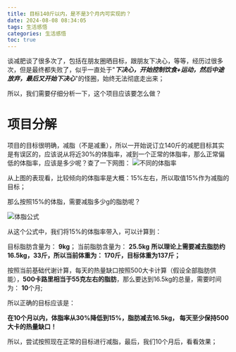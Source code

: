 ```yaml
---
title: 目标140斤以内，是不是3个月内可实现的？
date: 2024-08-08 08:34:05
tags: 生活感悟
categories: 生活感悟
toc: true
---
```

谈减肥谈了很多次了，包括在朋友圈晒目标，跟朋友下决心，等等，经历过很多次，但是最终都失败了，似乎一直处于"***下决心，开始控制饮食+运动，然后中途放弃，最后又开始下决心***"的怪圈，始终无法彻底走出来；

所以，我们需要仔细分析一下，这个项目应该要怎么做？

<!-- more -->

# 项目分解
项目的目标很明确，减脂（不是减重），所以一开始说订立140斤的减肥目标其实是有误区的，应该说从将近30%的体脂率，减到一个正常的体脂率，那么正常偏低的体脂率，应该是多少呢？查了一下网图：
![不同的体脂率](https://github.com/user-attachments/assets/a6e9911e-55f7-4539-8695-a035494a175b)

从上图的表现看，比较倾向的体脂率是大概：15%左右，所以取值15%作为减脂的目标；

那么按照15%的体脂，需要减脂多少g的脂肪呢？

![体脂公式](https://github.com/user-attachments/assets/d172e09c-6773-401b-9c2f-884d193181eb)

从这个公式中，我们将15%的体脂率带入，可以计算到：

目标脂肪含量为： **9kg**；
当前脂肪含量为： **25.5kg**
**所以理论上需要减去脂肪约16.5kg，33斤，所以当前体重为： 170斤，目标体重为137斤；**

按照当前基础代谢计算，每天的热量缺口按照500大卡计算（假设全部脂肪供能），**500卡路里相当于55克左右的脂肪**，那么要达到16.5kg的总量，需要时间为： **10**个月;

所以正确的目标应该是： 

**在10个月以内，体脂率从30%降低到15%，脂肪减去16.5kg， 每天至少保持500大卡的热量缺口！**

所以，尝试按照现在正常的目标进行减脂，最后，我们10个月后，看看效果；


